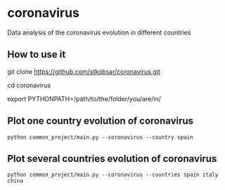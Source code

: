 # coronavirus
Data analysis of the coronavirus evolution in different countries

## How to use it

git clone https://github.com/stkobsar/coronavirus.git

cd coronavirus

export PYTHONPATH=/path/to/the/folder/you/are/in/


## Plot one country evolution of coronavirus

    python common_project/main.py --coronavirus --country spain
    
## Plot several countries evolution of coronavirus

    python common_project/main.py --coronavirus --countries spain italy china
